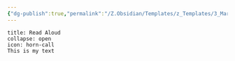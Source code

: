 ```yaml
---
{"dg-publish":true,"permalink":"/Z.Obsidian/Templates/z_Templates/3_Markdown/Call Out Boxes (Admonition)/Call Out - Read Aloud/"}
---
```


```ad-note
title: Read Aloud
collapse: open
icon: horn-call
This is my text
```